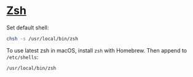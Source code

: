 # [Zsh](https://wiki.archlinux.org/index.php/Zsh)

Set default shell:

```sh
chsh -s /usr/local/bin/zsh
```

To use latest zsh in macOS, install `zsh` with Homebrew.
Then append to `/etc/shells`:

```txt
/usr/local/bin/zsh
```
